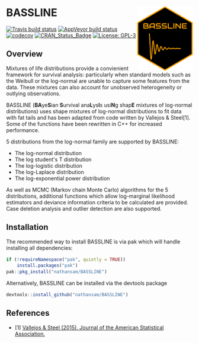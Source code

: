 # BASSLINE  <img src="man/figures/sticker.svg" align="right" width="150" />

 <!-- badges: start -->
  [![Travis build status](https://travis-ci.org/nathansam/BASSLINE.svg?branch=master)](https://travis-ci.org/nathansam/BASSLINE)
  [![AppVeyor build status](https://ci.appveyor.com/api/projects/status/github/nathansam/BASSLINE?branch=master&svg=true)](https://ci.appveyor.com/project/nathansam/BASSLINE)
  [![codecov](https://codecov.io/gh/nathansam/BASSLINE/branch/master/graph/badge.svg)](https://codecov.io/gh/nathansam/BASSLINE)
  [![CRAN\_Status\_Badge](https://www.r-pkg.org/badges/version/BASSLINE)](https://cran.r-project.org/package=BASSLINE)
  [![License: GPL-3](https://img.shields.io/badge/License-GPL3-green.svg)](https://opensource.org/licenses/GPL-3.0)
  <!-- badges: end -->

## Overview

Mixtures of life distributions provide a convienient framework for survival
analysis: particularly when standard models such as the Weibull or the
log-normal are unable to capture some features from the data. These mixtures
can also account for unobserved heterogeneity or outlying observations.  

BASSLINE (**BA**ye**S**ian **S**urvival ana**L**ys**I**s usi**N**g shap**E**
mixtures of log-normal distributions) uses shape mixtures of log-normal 
distributions to fit data with fat tails and has been adapted from code written
by Vallejos & Steel[1]. Some of the functions have been rewritten in C++ for
increased performance.

5 distributions from the log-normal family are supported by BASSLINE:

* The log-normal distribution
* The log student's T distribution
* The log-logistic distribution
* The log-Laplace distribution
* The log-exponential power distribution

As well as MCMC (Markov chain Monte Carlo) algorithms for the 5
distributions, additional functions which allow log-marginal likelihood
estimators and deviance information  criteria to be calculated are provided.
Case deletion analysis and outlier detection are also supported.


## Installation

The recommended way to install BASSLINE is via pak which will handle installing
all dependencies: 

```R
if (!requireNamespace("pak", quietly = TRUE))
    install.packages("pak")
pak::pkg_install("nathansam/BASSLINE")
```

Alternatively, BASSLINE can be installed via the devtools package

```R
devtools::install_github("nathansam/BASSLINE")
```

## References 
- [1] <a href="http://dx.doi.org/10.1080/01621459.2014.923316">Vallejos & Steel (2015). Journal of the American Statistical Association. </a>

